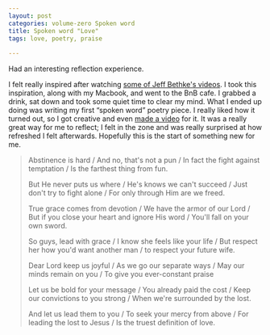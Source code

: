 ```yaml
---
layout: post
categories: volume-zero Spoken word
title: Spoken word "Love"
tags: love, poetry, praise
 
---
```



Had an interesting reflection experience.

I felt really inspired after watching [some of Jeff Bethke's videos](http://www.youtube.com/user/bball1989). I took this inspiration, along with my Macbook, and went to the BnB cafe. I grabbed a drink, sat down and took some quiet time to clear my mind. What I ended up doing was writing my first “spoken word” poetry piece. I really liked how it turned out, so I got creative and even [made a video](http://youtu.be/ZPvXsyCDYs0) for it. It was a really great way for me to reflect; I felt in the zone and was really surprised at how refreshed I felt afterwards. Hopefully this is the start of something new for me.

> Abstinence is hard / And no, that's not a pun / In fact the fight against temptation / Is the farthest thing from fun.
>
> But He never puts us where / He's knows we can't succeed / Just don't try to fight alone / For only through Him are we freed.
>
> True grace comes from devotion / We have the armor of our Lord / But if you close your heart and ignore His word / You'll fall on your own sword.
>
> So guys, lead with grace / I know she feels like your life / But respect her how you'd want another man / to respect your future wife.
>
> Dear Lord keep us joyful / As we go our separate ways / May our minds remain on you / To give you ever-constant praise
>
> Let us be bold for your message / You already paid the cost / Keep our convictions to you strong / When we're surrounded by the lost.
>
> And let us lead them to you / To seek your mercy from above / For leading the lost to Jesus / Is the truest definition of love.

